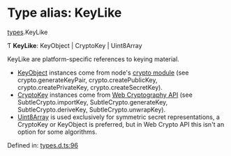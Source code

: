 # Type alias: KeyLike

[types](../modules/types.md).KeyLike

Ƭ **KeyLike**: KeyObject \| CryptoKey \| Uint8Array

KeyLike are platform-specific references to keying material.

- [KeyObject](https://nodejs.org/api/crypto.html#crypto_class_keyobject) instances come from
node's [crypto module](https://nodejs.org/api/crypto.html) (see crypto.generateKeyPair,
crypto.createPublicKey, crypto.createPrivateKey, crypto.createSecretKey).
- [CryptoKey](https://www.w3.org/TR/WebCryptoAPI) instances come from
[Web Cryptography API](https://www.w3.org/TR/WebCryptoAPI) (see SubtleCrypto.importKey,
SubtleCrypto.generateKey, SubtleCrypto.deriveKey, SubtleCrypto.unwrapKey).
- [Uint8Array](https://developer.mozilla.org/en-US/docs/Web/JavaScript/Reference/Global_Objects/Uint8Array)
is used exclusively for symmetric secret representations, a CryptoKey or KeyObject is
preferred, but in Web Crypto API this isn't an option for some algorithms.

Defined in: [types.d.ts:96](https://github.com/panva/jose/blob/v3.11.0/src/types.d.ts#L96)
